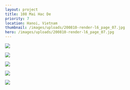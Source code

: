 ```yaml
---
layout: project
title: 108 Mai Hac De
priority: 7
location: Hanoi, Vietnam
thumbnail: /images/uploads/200810-render-l6_page_07.jpg
hero: /images/uploads/200810-render-l6_page_07.jpg
---
```


![](/images/uploads/whatsapp-image-2021-03-12-at-9.56.12-am.jpg)

![](/images/uploads/200810-render-l6_page_10.jpg)

![](/images/uploads/whatsapp-image-2021-03-12-at-9.56.12-am.jpg)

![](/images/uploads/200810-render-l6_page_04.jpg)

![](/images/uploads/200810-render-l6_page_09.jpg)
